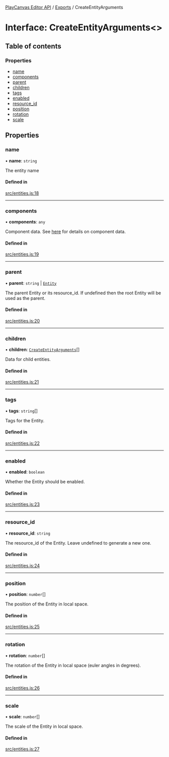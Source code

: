 [PlayCanvas Editor API](../README.md) / [Exports](../modules.md) / CreateEntityArguments

# Interface: CreateEntityArguments<\>

## Table of contents

### Properties

- [name](CreateEntityArguments.md#name)
- [components](CreateEntityArguments.md#components)
- [parent](CreateEntityArguments.md#parent)
- [children](CreateEntityArguments.md#children)
- [tags](CreateEntityArguments.md#tags)
- [enabled](CreateEntityArguments.md#enabled)
- [resource\_id](CreateEntityArguments.md#resource_id)
- [position](CreateEntityArguments.md#position)
- [rotation](CreateEntityArguments.md#rotation)
- [scale](CreateEntityArguments.md#scale)

## Properties

### name

• **name**: `string`

The entity name

#### Defined in

[src/entities.js:18](https://github.com/leonidaspir/editor-api/blob/6fe85a4/src/entities.js#L18)

___

### components

• **components**: `any`

Component data. See [here](EntityProperties.md) for details on component data.

#### Defined in

[src/entities.js:19](https://github.com/leonidaspir/editor-api/blob/6fe85a4/src/entities.js#L19)

___

### parent

• **parent**: `string` \| [`Entity`](../classes/Entity.md)

The parent Entity or its resource_id. If undefined then the root Entity will be used as the parent.

#### Defined in

[src/entities.js:20](https://github.com/leonidaspir/editor-api/blob/6fe85a4/src/entities.js#L20)

___

### children

• **children**: [`CreateEntityArguments`](CreateEntityArguments.md)[]

Data for child entities.

#### Defined in

[src/entities.js:21](https://github.com/leonidaspir/editor-api/blob/6fe85a4/src/entities.js#L21)

___

### tags

• **tags**: `string`[]

Tags for the Entity.

#### Defined in

[src/entities.js:22](https://github.com/leonidaspir/editor-api/blob/6fe85a4/src/entities.js#L22)

___

### enabled

• **enabled**: `boolean`

Whether the Entity should be enabled.

#### Defined in

[src/entities.js:23](https://github.com/leonidaspir/editor-api/blob/6fe85a4/src/entities.js#L23)

___

### resource\_id

• **resource\_id**: `string`

The resource_id of the Entity. Leave undefined to generate a new one.

#### Defined in

[src/entities.js:24](https://github.com/leonidaspir/editor-api/blob/6fe85a4/src/entities.js#L24)

___

### position

• **position**: `number`[]

The position of the Entity in local space.

#### Defined in

[src/entities.js:25](https://github.com/leonidaspir/editor-api/blob/6fe85a4/src/entities.js#L25)

___

### rotation

• **rotation**: `number`[]

The rotation of the Entity in local space (euler angles in degrees).

#### Defined in

[src/entities.js:26](https://github.com/leonidaspir/editor-api/blob/6fe85a4/src/entities.js#L26)

___

### scale

• **scale**: `number`[]

The scale of the Entity in local space.

#### Defined in

[src/entities.js:27](https://github.com/leonidaspir/editor-api/blob/6fe85a4/src/entities.js#L27)
